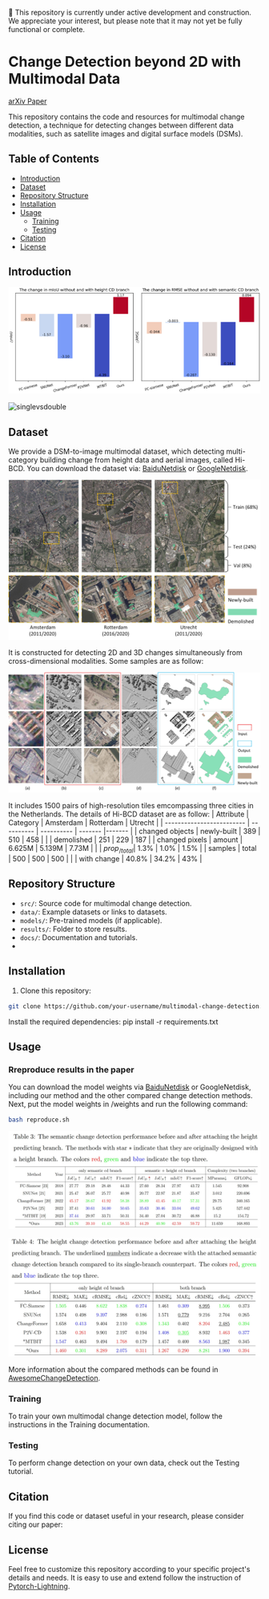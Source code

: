 🚧 This repository is currently under active development and construction. We appreciate your interest, but please note that it may not yet be fully functional or complete.

# Change Detection beyond 2D with Multimodal Data

[arXiv Paper](https://google.com)

This repository contains the code and resources for multimodal change detection, a technique for detecting changes between different data modalities, such as satellite images and digital surface models (DSMs). 

## Table of Contents
- [Introduction](#introduction)
- [Dataset](#dataset)
- [Repository Structure](#repository-structure)
- [Installation](#installation)
- [Usage](#usage)
  - [Training](#training)
  - [Testing](#testing)
- [Citation](#citation)
- [License](#license)

<a name="introduction"></a>
## Introduction

![compare](/utils/src/fig1_compare.jpg "compare")


![singlevsdouble](/utils/src/singlevsdouble.jpg "singlevsdouble")


<a name="dataset"></a>
## Dataset
We provide a DSM-to-image multimodal dataset, which detecting multi-category building change from height data and aerial images, called Hi-BCD. You can download the dataset via: [BaiduNetdisk](https://pan.baidu.com/s/1tgF56e1sOe51ZrWuS7mTGA?pwd=lz0y) or [GoogleNetdisk](https://drive.google.com/drive/folders/1E5-h0s4l7LtLnR6CD2F7_Es1MlFZRti9?usp=sharing).

![Data](/utils/src/data1.jpg "Data")

It is constructed for detecting 2D and 3D changes simultaneously from cross-dimensional modalities. Some samples are as follow:

 ![Data_sample](/utils/src/data_sample.jpg "Data_sample")

It includes 1500 pairs of high-resolution tiles emcompassing three cities in the Netherlands. The details of Hi-BCD dataset are as follow:
| Attribute                 | Category       | Amsterdam | Rotterdam | Utrecht |
| ------------------------- | ---------- | ---------- | ------- |------- |
|   changed objects         | newly-built    | 389        | 510        | 458     |
|                           | demolished     | 251        | 229        | 187     |
|   changed pixels          | amount         | 6.625M     | 5.139M     | 7.73M   |
|                           | $prop_{/total}$| 1.3%       | 1.0%       | 1.5%    |
|    samples                | total          | 500        | 500        | 500     |
|                           | with change    | 40.8%      | 34.2%      | 43%     |











<a name="repository-structure"></a>
## Repository Structure

- `src/`: Source code for multimodal change detection.
- `data/`: Example datasets or links to datasets.
- `models/`: Pre-trained models (if applicable).
- `results/`: Folder to store results.
- `docs/`: Documentation and tutorials.
- 
<a name="installation"></a>
## Installation

1. Clone this repository:

```bash
git clone https://github.com/your-username/multimodal-change-detection.git
```



Install the required dependencies:
pip install -r requirements.txt

## Usage
### Rreproduce results in the paper

You can download the model weights via [BaiduNetdisk](https://pan.baidu.com/s/158n3u9KfWkcGSYLJ8yoXKA?pwd=fv0v) or GoogleNetdisk, including our method and the other compared change detection methods. Next, put the model weights in /weights and run the following command:

```bash
bash reproduce.sh 
```

![table3](/utils/src/table3.jpg "table3")

![table4](/utils/src/table4.jpg "table4")

More information about the compared methods can be found in [AwesomeChangeDetection](https://github.com/qaz670756/Awesome-Change-Detection).

<a name="training"></a>
### Training
To train your own multimodal change detection model, follow the instructions in the Training documentation.

<a name="testing"></a>
### Testing
To perform change detection on your own data, check out the Testing tutorial.


<a name="citation"></a>
## Citation

If you find this code or dataset useful in your research, please consider citing our paper:

<a name="license"></a>
## License

Feel free to customize this repository according to your specific project's details and needs. It is easy to use and extend follow the instruction of [Pytorch-Lightning](https://lightning.ai/docs/pytorch/stable/).


